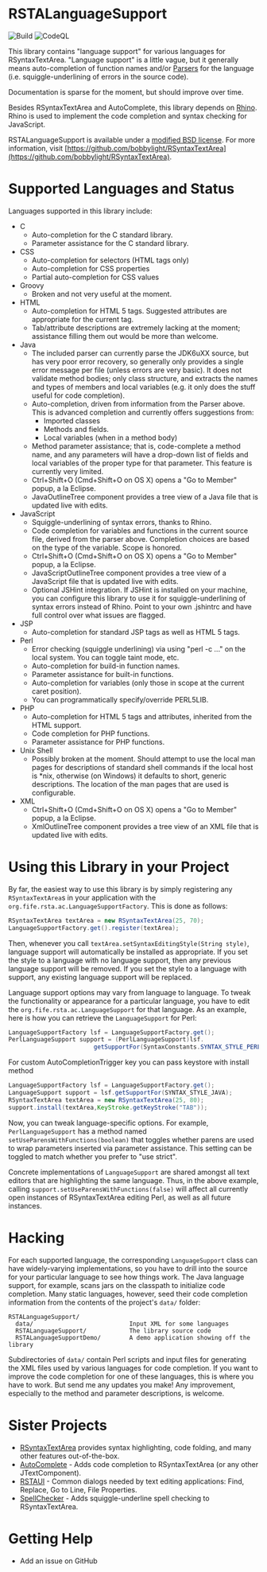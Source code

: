 # RSTALanguageSupport
![Build](https://github.com/bobbylight/RSTALanguageSupport/actions/workflows/gradle.yml/badge.svg)
![CodeQL](https://github.com/bobbylight/RSTALanguageSupport/actions/workflows/codeql-analysis.yml/badge.svg)

This library contains "language support" for various languages for RSyntaxTextArea.
"Language support" is a little vague, but it generally means auto-completion of function
names and/or
[Parsers](https://github.com/bobbylight/RSyntaxTextArea/blob/master/RSyntaxTextArea/src/main/java/org/fife/ui/rsyntaxtextarea/parser/Parser.java)
for the language (i.e. squiggle-underlining of errors in the source code).

Documentation is sparse for the moment, but should improve over time.

Besides RSyntaxTextArea and AutoComplete, this library depends on [Rhino](https://github.com/mozilla/rhino). 
Rhino is used to implement the code completion and syntax checking for JavaScript.

RSTALanguageSupport is available under a [modified BSD license](https://github.com/bobbylight/RSTALanguageSupport/blob/master/LICENSE.md).
For more information, visit [https://github.com/bobbylight/RSyntaxTextArea](https://github.com/bobbylight/RSyntaxTextArea).


# Supported Languages and Status

Languages supported in this library include:

* C
    * Auto-completion for the C standard library.
    * Parameter assistance for the C standard library.
* CSS
    * Auto-completion for selectors (HTML tags only)
    * Auto-completion for CSS properties
    * Partial auto-completion for CSS values
* Groovy
    * Broken and not very useful at the moment.
* HTML
    * Auto-completion for HTML 5 tags.  Suggested attributes are appropriate for the current tag.
    * Tab/attribute descriptions are extremely lacking at the moment; assistance filling them out would be more than welcome.
* Java
    * The included parser can currently parse the JDK6uXX source, but has very poor error recovery, so generally only provides a single error message per file (unless errors are very basic).  It does not validate method bodies; only class structure, and extracts the names and types of members and local variables (e.g. it only does the stuff useful for code completion).
    * Auto-completion, driven from information from the Parser above.  This is advanced completion and currently offers suggestions from:
        * Imported classes
        * Methods and fields.
        * Local variables (when in a method body)
    * Method parameter assistance; that is, code-complete a method name, and any parameters will have a drop-down list of fields and local variables of the proper type for that parameter.  This feature is currently very limited.
    * Ctrl+Shift+O (Cmd+Shift+O on OS X) opens a "Go to Member" popup, a la Eclipse.
    * JavaOutlineTree component provides a tree view of a Java file that is updated live with edits.
* JavaScript
    * Squiggle-underlining of syntax errors, thanks to Rhino.
    * Code completion for variables and functions in the current source file, derived from the parser above.  Completion choices are based on the type of the variable.  Scope is honored.
    * Ctrl+Shift+O (Cmd+Shift+O on OS X) opens a "Go to Member" popup, a la Eclipse.
    * JavaScriptOutlineTree component provides a tree view of a JavaScript file that is updated live with edits.
    * Optional JSHint integration.  If JSHint is installed on your machine, you can configure this library
      to use it for squiggle-underlining of syntax errors instead of Rhino.  Point to your own .jshintrc and have full control over what issues are flagged.
* JSP
    * Auto-completion for standard JSP tags as well as HTML 5 tags.
* Perl
    * Error checking (squiggle underlining) via using "perl -c ..." on the local system.  You can toggle taint mode, etc.
    * Auto-completion for build-in function names.
    * Parameter assistance for built-in functions.
    * Auto-completion for variables (only those in scope at the current caret position).
    * You can programmatically specify/override PERL5LIB.
* PHP
    * Auto-completion for HTML 5 tags and attributes, inherited from the HTML support.
    * Code completion for PHP functions.
    * Parameter assistance for PHP functions.
* Unix Shell
    * Possibly broken at the moment.  Should attempt to use the local man pages for descriptions of standard shell commands if the local host is *nix, otherwise (on Windows) it defaults to short, generic descriptions.  The location of the man pages that are used is configurable.
* XML
    * Ctrl+Shift+O (Cmd+Shift+O on OS X) opens a "Go to Member" popup, a la Eclipse.
    * XmlOutlineTree component provides a tree view of an XML file that is updated live with edits.


# Using this Library in your Project

By far, the easiest way to use this library is by simply registering any
`RSyntaxTextArea`s in your application with the
`org.fife.rsta.ac.LanguageSupportFactory`.  This is done as follows:

```java
RSyntaxTextArea textArea = new RSyntaxTextArea(25, 70);
LanguageSupportFactory.get().register(textArea);
```

Then, whenever you call `textArea.setSyntaxEditingStyle(String style)`, language
support will automatically be installed as appropriate.  If you set the style
to a language with no language support, then any previous language support will
be removed.  If you set the style to a language with support, any existing
language support will be replaced.

Language support options may vary from language to language.  To tweak the
functionality or appearance for a particular language, you have to edit the
`org.fife.rsta.ac.LanguageSupport` for that language.  As an example, here is how
you can retrieve the `LanguageSupport` for Perl:

```java
LanguageSupportFactory lsf = LanguageSupportFactory.get();
PerlLanguageSupport support = (PerlLanguageSupport)lsf.
                        getSupportFor(SyntaxConstants.SYNTAX_STYLE_PERL);
```

For custom AutoCompletionTrigger key you can pass keystore with install method
```java
LanguageSupportFactory lsf = LanguageSupportFactory.get();
LanguageSupport support = lsf.getSupportFor(SYNTAX_STYLE_JAVA);
RSyntaxTextArea textArea = new RSyntaxTextArea(25, 80);
support.install(textArea,KeyStroke.getKeyStroke("TAB"));
```

Now, you can tweak language-specific options.  For example, `PerlLanguageSupport`
has a method named `setUseParensWithFunctions(boolean)` that toggles whether
parens are used to wrap parameters inserted via parameter assistance.  This
setting can be toggled to match whether you prefer to "use strict".

Concrete implementations of `LanguageSupport` are shared amongst all text editors
that are highlighting the same language.  Thus, in the above example, calling
`support.setUseParensWithFunctions(false)` will affect all currently open
instances of RSyntaxTextArea editing Perl, as well as all future instances.


# Hacking

For each supported language, the corresponding `LanguageSupport` class can have widely-varying
implementations, so you have to drill into the source for your particular language to
see how things work.  The Java language support, for example, scans jars on the classpath
to initialize code completion.  Many static languages, however, seed their code completion
information from the contents of the project's `data/` folder:

    RSTALanguageSupport/
      data/                           Input XML for some languages
      RSTALanguageSupport/            The library source code
      RSTALanguageSupportDemo/        A demo application showing off the library

Subdirectories of `data/` contain Perl scripts and input files for generating
the XML files used by various languages for code completion.  If you want to
improve the code completion for one of these languages, this is where you have
to work.  But send me any updates you make!  Any improvement, especially to
the method and parameter descriptions, is welcome.


# Sister Projects

* [RSyntaxTextArea](https://github.com/bobbylight/RSyntaxTextArea) provides syntax highlighting, code folding, and many other features out-of-the-box.
* [AutoComplete](https://github.com/bobbylight/AutoComplete) - Adds code completion to RSyntaxTextArea (or any other JTextComponent).
* [RSTAUI](https://github.com/bobbylight/RSTAUI) - Common dialogs needed by text editing applications: Find, Replace, Go to Line, File Properties.
* [SpellChecker](https://github.com/bobbylight/SpellChecker) - Adds squiggle-underline spell checking to RSyntaxTextArea.


# Getting Help

* Add an issue on GitHub

